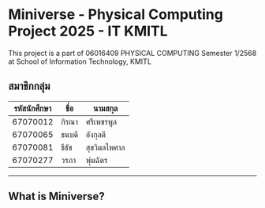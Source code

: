 # Miniverse - Physical Computing Project 2025 - IT KMITL

This project is a part of 06016409 PHYSICAL COMPUTING Semester 1/2568 at School of Information Technology, KMITL

## สมาชิกกลุ่ม
|รหัสนักศึกษา|ชื่อ|นามสกุล|
|--|--|--|
| 67070012 | กิรณา | ศรีเพชรพูล |
| 67070065 | ธนบดี | อังกุลดี |
| 67070081 | ธีธัช | สุขวิมลไพศาล |
| 67070277 | วรภา | พุ่มฉัตร |
---
## What is Miniverse?
